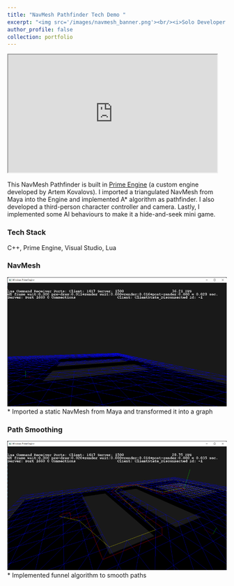 ```yaml
---
title: "NavMesh Pathfinder Tech Demo "
excerpt: "<img src='/images/navmesh_banner.png'><br/><i>Solo Developer / C++ / Visual Studio / PC <i>"
author_profile: false
collection: portfolio
---
```


<iframe width="480" height="270"
src="https://www.youtube.com/embed/aFLzpxjzieY">
</iframe>

This NavMesh Pathfinder is built in [Prime Engine](https://sites.google.com/site/artemscode/primeengine) (a custom engine developed by Artem Kovalovs). I imported a triangulated NavMesh from Maya into the Engine and implemented A* algorithm as pathfinder. I also developed a third-person character controller and camera. Lastly, I implemented some AI behaviours to make it a hide-and-seek mini game.


### Tech Stack
C++, Prime Engine, Visual Studio, Lua

### NavMesh
<img src='/images/navmesh_debugrender.png'>
* Imported a static NavMesh from Maya and transformed it into a graph
    
### Path Smoothing
<img src='/images/navmesh_upath.png'>
* Implemented funnel algorithm to smooth paths